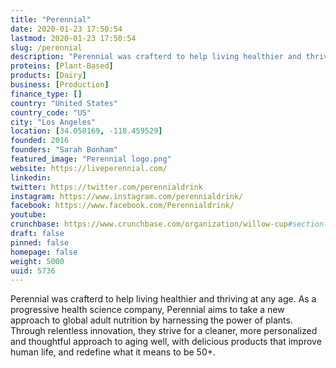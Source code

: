 ```yaml
---
title: "Perennial"
date: 2020-01-23 17:50:54
lastmod: 2020-01-23 17:50:54
slug: /perennial
description: "Perennial was crafterd to help living healthier and thriving at any age. As a progressive health science company, Perennial aims to take a new approach to global adult nutrition by harnessing the power of plants. Through relentless innovation, they strive for a cleaner, more personalized and thoughtful approach to aging well, with delicious products that improve human life, and redefine what it means to be 50+."
proteins: [Plant-Based]
products: [Dairy]
business: [Production]
finance_type: []
country: "United States"
country_code: "US"
city: "Los Angeles"
location: [34.050169, -118.459529]
founded: 2016
founders: "Sarah Bonham"
featured_image: "Perennial logo.png"
website: https://liveperennial.com/
linkedin: 
twitter: https://twitter.com/perennialdrink
instagram: https://www.instagram.com/perennialdrink/
facebook: https://www.facebook.com/Perennialdrink/
youtube: 
crunchbase: https://www.crunchbase.com/organization/willow-cup#section-funding-rounds
draft: false
pinned: false
homepage: false
weight: 5000
uuid: 5736
---
```

Perennial was crafterd to help living healthier and thriving at any age. As a progressive health science company, Perennial aims to take a new approach to global adult nutrition by harnessing the power of plants. Through relentless innovation, they strive for a cleaner, more personalized and thoughtful approach to aging well, with delicious products that improve human life, and redefine what it means to be 50+.
